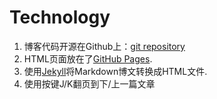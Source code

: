 # Technology

1. 博客代码开源在Github上：[git repository](https://github.com/Vancir/vancir.github.io)
2. HTML页面放在了[GitHub Pages](https://pages.github.com).
3. 使用[Jekyll](http://jekyll.com.cn/)将Markdown博文转换成HTML文件.
4. 使用按键J/K翻页到下/上一篇文章